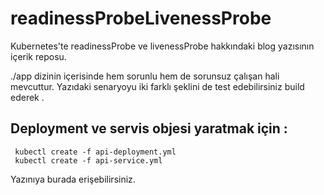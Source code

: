 # readinessProbeLivenessProbe
Kubernetes'te readinessProbe ve  livenessProbe hakkındaki blog yazısının içerik reposu. 

./app dizinin içerisinde hem sorunlu hem de sorunsuz çalışan hali mevcuttur.
Yazıdaki senaryoyu iki farklı şeklini de test edebilirsiniz build ederek . 

## Deployment ve servis objesi yaratmak için :
    
     kubectl create -f api-deployment.yml 
     kubectl create -f api-service.yml

Yazınıya burada erişebilirsiniz.
